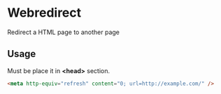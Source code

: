 # Webredirect
Redirect a HTML page to another page

## Usage
Must be place it in **\<head>** section.
```html
<meta http-equiv="refresh" content="0; url=http://example.com/" />
```
